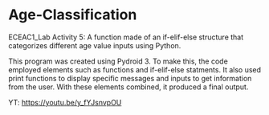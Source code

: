 # Age-Classification
ECEAC1_Lab Activity 5: A function made of an if-elif-else structure that categorizes different age value inputs using Python.

This program was created using Pydroid 3. To make this, the code employed elements such as functions and if-elif-else statments. It also used print functions to display specific messages and inputs to get information from the user. With these elements combined, it produced a final output.

YT: https://youtu.be/y_fYJsnvpOU
